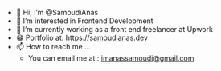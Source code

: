 - 👋 Hi, I’m @SamoudiAnas
- 👀 I’m interested in Frontend Development
- 🌱 I’m currently working as a front end freelancer at Upwork
- 😁 Portfolio at: https://samoudianas.dev
- 📫 How to reach me ... 
  * You can email me at : imanassamoudi@gmail.com

<!---
SamoudiAnas/SamoudiAnas is a ✨ special ✨ repository because its `README.md` (this file) appears on your GitHub profile.
You can click the Preview link to take a look at your changes.
--->
